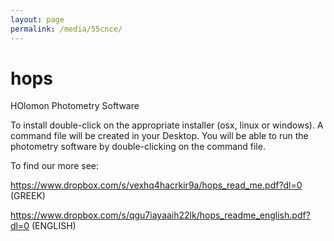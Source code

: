 ```yaml
---
layout: page
permalink: /media/55cnce/
---
```

# hops


HOlomon Photometry Software

To install double-click on the appropriate installer (osx, linux or windows).
A command file will be created in your Desktop. You will be able to run the 
photometry software by double-clicking on the command file.

To find our more see:

https://www.dropbox.com/s/vexhq4hacrkir9a/hops_read_me.pdf?dl=0 (GREEK)

https://www.dropbox.com/s/qgu7iayaaih22lk/hops_readme_english.pdf?dl=0 (ENGLISH)